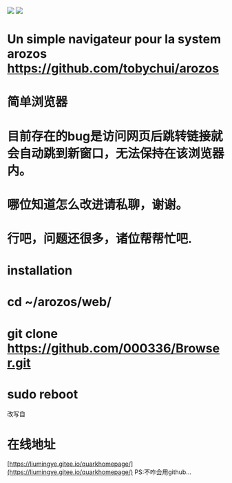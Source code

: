 ![](https://img.shields.io/badge/license-MIT-green)  ![](https://img.shields.io/badge/version-1.50-red)

# Un simple navigateur pour la system arozos https://github.com/tobychui/arozos
# 简单浏览器
# 目前存在的bug是访问网页后跳转链接就会自动跳到新窗口，无法保持在该浏览器内。
# 哪位知道怎么改进请私聊，谢谢。
# 行吧，问题还很多，诸位帮帮忙吧.

# installation
# cd ~/arozos/web/
# git clone https://github.com/000336/Browser.git
# sudo reboot

改写自
# 在线地址
[https://liumingye.gitee.io/quarkhomepage/](https://liumingye.gitee.io/quarkhomepage/)
PS:不咋会用github...
